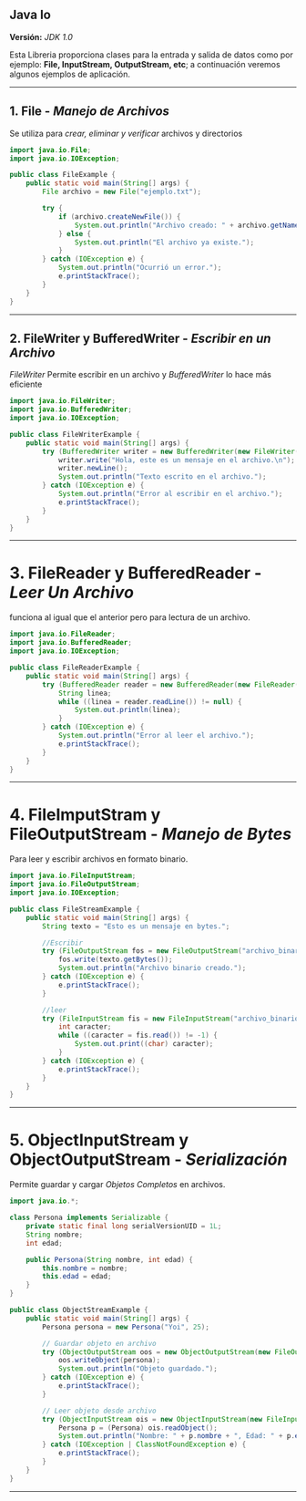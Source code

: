 ## Java Io
**Versión:** _JDK 1.0_

Esta Libreria proporciona clases para la entrada y salida de datos como por
ejemplo: **File, InputStream, OutputStream, etc**; a continuación veremos
algunos ejemplos de aplicación.

---

## 1. File - _Manejo de Archivos_
Se utiliza para _crear, eliminar y verificar_ archivos y directorios

```java
import java.io.File;
import java.io.IOException;

public class FileExample {
    public static void main(String[] args) {
        File archivo = new File("ejemplo.txt");

        try {
            if (archivo.createNewFile()) {
                System.out.println("Archivo creado: " + archivo.getName());
            } else {
                System.out.println("El archivo ya existe.");
            }
        } catch (IOException e) {
            System.out.println("Ocurrió un error.");
            e.printStackTrace();
        }
    }
}
```

---

## 2. FileWriter y BufferedWriter - _Escribir en un Archivo_
_FileWriter_ Permite escribir en un archivo y _BufferedWriter_ lo hace más eficiente

```java
import java.io.FileWriter;
import java.io.BufferedWriter;
import java.io.IOException;

public class FileWriterExample {
    public static void main(String[] args) {
        try (BufferedWriter writer = new BufferedWriter(new FileWriter("ejemplo.txt", true))) {
            writer.write("Hola, este es un mensaje en el archivo.\n");
            writer.newLine();
            System.out.println("Texto escrito en el archivo.");
        } catch (IOException e) {
            System.out.println("Error al escribir en el archivo.");
            e.printStackTrace();
        }
    }
}
```

---

# 3. FileReader y BufferedReader - _Leer Un Archivo_
funciona al igual que el anterior pero para lectura de un archivo.

```java
import java.io.FileReader;
import java.io.BufferedReader;
import java.io.IOException;

public class FileReaderExample {
    public static void main(String[] args) {
        try (BufferedReader reader = new BufferedReader(new FileReader("ejemplo.txt"))) {
            String linea;
            while ((linea = reader.readLine()) != null) {
                System.out.println(linea);
            }
        } catch (IOException e) {
            System.out.println("Error al leer el archivo.");
            e.printStackTrace();
        }
    }
}
```

---


# 4. FileImputStram y FileOutputStream - _Manejo de Bytes_
Para leer y escribir archivos en formato binario.

```java
import java.io.FileInputStream;
import java.io.FileOutputStream;
import java.io.IOException;

public class FileStreamExample {
    public static void main(String[] args) {
        String texto = "Esto es un mensaje en bytes.";

        //Escribir
        try (FileOutputStream fos = new FileOutputStream("archivo_binario.txt")) {
            fos.write(texto.getBytes());
            System.out.println("Archivo binario creado.");
        } catch (IOException e) {
            e.printStackTrace();
        }

        //leer
        try (FileInputStream fis = new FileInputStream("archivo_binario.txt")) {
            int caracter;
            while ((caracter = fis.read()) != -1) {
                System.out.print((char) caracter);
            }
        } catch (IOException e) {
            e.printStackTrace();
        }
    }
}
```

---

# 5. ObjectInputStream y ObjectOutputStream - _Serialización_
Permite guardar y cargar _Objetos Completos_ en archivos.

```java
import java.io.*;

class Persona implements Serializable {
    private static final long serialVersionUID = 1L;
    String nombre;
    int edad;

    public Persona(String nombre, int edad) {
        this.nombre = nombre;
        this.edad = edad;
    }
}

public class ObjectStreamExample {
    public static void main(String[] args) {
        Persona persona = new Persona("Yoi", 25);

        // Guardar objeto en archivo
        try (ObjectOutputStream oos = new ObjectOutputStream(new FileOutputStream("persona.dat"))) {
            oos.writeObject(persona);
            System.out.println("Objeto guardado.");
        } catch (IOException e) {
            e.printStackTrace();
        }

        // Leer objeto desde archivo
        try (ObjectInputStream ois = new ObjectInputStream(new FileInputStream("persona.dat"))) {
            Persona p = (Persona) ois.readObject();
            System.out.println("Nombre: " + p.nombre + ", Edad: " + p.edad);
        } catch (IOException | ClassNotFoundException e) {
            e.printStackTrace();
        }
    }
}
```
---



